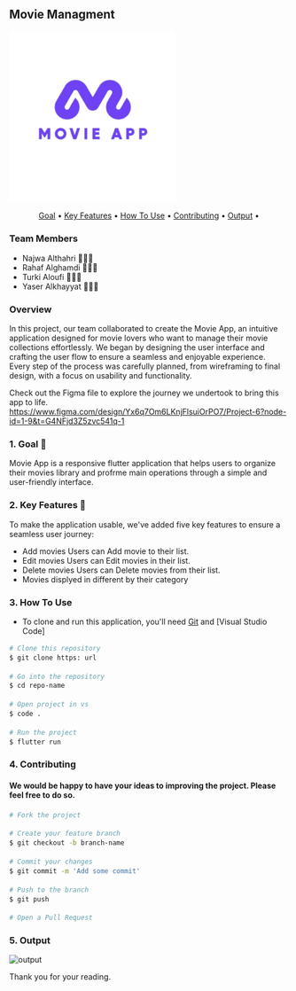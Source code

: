 
## Movie Managment 
<img width="300"  alt="logo" src="assets\logo.png">

<p align ="center">
  <a href="#goal">Goal</a> •
  <a href="#key-features">Key Features</a> •
  <a href="#how-to-use">How To Use</a> •
  <a href="#contributing">Contributing</a> •
  <a href="#output">Output</a> •
</p>

### Team Members 
- Najwa Althahri 👩🏻‍💻
- Rahaf Alghamdi 👩🏻‍💻
- Turki Aloufi 👨🏻‍💻
- Yaser Alkhayyat 👨🏻‍💻

### Overview
In this project, our team collaborated to create the Movie App, an intuitive application designed for movie lovers who want to manage their movie collections effortlessly. We began by designing the user interface and crafting the user flow to ensure a seamless and enjoyable experience. Every step of the process was carefully planned, from wireframing to final design, with a focus on usability and functionality.

Check out the Figma file to explore the journey we undertook to bring this app to life.
https://www.figma.com/design/Yx6q7Om6LKnjFlsuiOrPO7/Project-6?node-id=1-9&t=G4NFjd3Z5zvc541q-1 

### 1. Goal 📖
Movie App is a responsive flutter application that helps users to organize their movies library and profrme main operations through a simple and user-friendly interface.

### 2. Key Features 📱
 To make the application usable, we've added five key features to ensure a seamless user journey:
 - Add movies Users can Add movie to their list.
 - Edit movies Users can Edit movies in their list.
 - Delete movies Users can Delete movies from their list.
 - Movies displyed in different by their category 

 
### 3. How To Use
- To clone and run this application, you'll need [Git](https://git-scm.com) and [Visual Studio Code] 

```bash
# Clone this repository
$ git clone https: url

# Go into the repository
$ cd repo-name

# Open project in vs
$ code .

# Run the project 
$ flutter run
```

### 4. Contributing
#### We would be happy to have your ideas to improving the project. Please feel free to do so.

```bash
# Fork the project

# Create your feature branch
$ git checkout -b branch-name

# Commit your changes
$ git commit -m 'Add some commit'

# Push to the branch
$ git push

# Open a Pull Request

```

### 5. Output
![output](https://github.com/user-attachments/assets/ab04fa45-438c-47a8-8496-9182e37efb5d)


Thank you for your reading.

